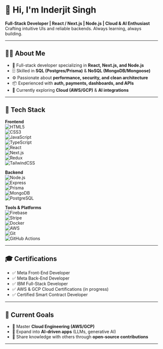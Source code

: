 # 👋 Hi, I'm Inderjit Singh  

**Full-Stack Developer | React / Next.js | Node.js | Cloud & AI Enthusiast**  
Crafting intuitive UIs and reliable backends. Always learning, always building.  

---

## 🧑‍💻 About Me  

- 🚀 Full-stack developer specializing in **React, Next.js, and Node.js**  
- 🗄️ Skilled in **SQL (Postgres/Prisma)** & **NoSQL (MongoDB/Mongoose)**  
- ⚙️ Passionate about **performance, security, and clean architecture**  
- 📦 Experienced with **auth, payments, dashboards, and APIs**  
- 🌱 Currently exploring **Cloud (AWS/GCP)** & **AI integrations**    

---


## 🧰 Tech Stack  

**Frontend**  
![HTML5](https://img.shields.io/badge/HTML5-E34F26?logo=html5&logoColor=white)  
![CSS3](https://img.shields.io/badge/CSS3-1572B6?logo=css3&logoColor=white)  
![JavaScript](https://img.shields.io/badge/JavaScript-F7DF1E?logo=javascript&logoColor=black)  
![TypeScript](https://img.shields.io/badge/TypeScript-3178C6?logo=typescript&logoColor=white)  
![React](https://img.shields.io/badge/React-20232A?logo=react&logoColor=61DAFB)  
![Next.js](https://img.shields.io/badge/Next.js-000000?logo=nextdotjs&logoColor=white)  
![Redux](https://img.shields.io/badge/Redux-764ABC?logo=redux&logoColor=white)  
![TailwindCSS](https://img.shields.io/badge/TailwindCSS-38B2AC?logo=tailwindcss&logoColor=white)  

**Backend**  
![Node.js](https://img.shields.io/badge/Node.js-339933?logo=node.js&logoColor=white)  
![Express](https://img.shields.io/badge/Express-000000?logo=express&logoColor=white)  
![Prisma](https://img.shields.io/badge/Prisma-2D3748?logo=prisma&logoColor=white)  
![MongoDB](https://img.shields.io/badge/MongoDB-47A248?logo=mongodb&logoColor=white)  
![PostgreSQL](https://img.shields.io/badge/PostgreSQL-316192?logo=postgresql&logoColor=white)  

**Tools & Platforms**  
![Firebase](https://img.shields.io/badge/Firebase-FFCA28?logo=firebase&logoColor=black)  
![Stripe](https://img.shields.io/badge/Stripe-008CDD?logo=stripe&logoColor=white)  
![Docker](https://img.shields.io/badge/Docker-2496ED?logo=docker&logoColor=white)  
![AWS](https://img.shields.io/badge/AWS-232F3E?logo=amazon-aws&logoColor=white)  
![Git](https://img.shields.io/badge/Git-F05032?logo=git&logoColor=white)  
![GitHub Actions](https://img.shields.io/badge/GitHub_Actions-2088FF?logo=github-actions&logoColor=white)  

---

## 🎓 Certifications  

- ✅ Meta Front-End Developer  
- ✅ Meta Back-End Developer  
- ✅ IBM Full-Stack Developer  
- ✅ AWS & GCP Cloud Certifications (in progress)  
- ✅ Certified Smart Contract Developer  

---

## 🎯 Current Goals  

- 🔹 Master **Cloud Engineering (AWS/GCP)**  
- 🔹 Expand into **AI-driven apps** (LLMs, generative AI)   
- 🔹 Share knowledge with others through **open-source contributions**  

---


